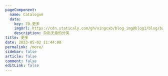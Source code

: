 ```yaml
---
pageComponent:
  name: Catalogue
  data:
    key: 70.更多
    imgUrl: https://cdn.staticaly.com/gh/xingcxb/blog_img@blog1/blog/basic/more.png
    description: 杂乱无章的分类
title: 更多
date: 2023-05-02 11:44:08
permalink: /more/
sidebar: false
article: false
comment: false
editLink: false
---
```

